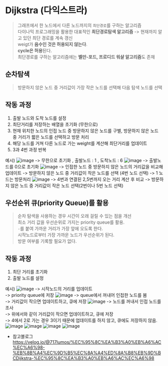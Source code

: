  # Dijkstra (다익스트라)
 > 그래프에서 한 노드에서 다른 노드까지의 ``최단경로``를 구하는 알고리즘      
 > 다이나믹 프로그래밍을 활용한 대표적인 **최단경로탐색 알고리즘** -> 현재까지 알고 있던 최단 경로를 계속 갱신      
 > weigt가 **음수인 것은 허용되지 않는다**.    
 > **cycle은 허용**된다.         
 > 최단경로를 구하는 알고리즘에는 **벨만-포드, 프로디드 워샬 알고리즘**도 존재         
 
 ## 순차탐색
 > 방문하지 않은 노드 중 거리값이 가장 작은 노드를 선택해 다음 탐색 노드를 선택
 
 ## 작동 과정
 1. 출발 노드와 도착 노드를 설정
 2. 최단거리를 저장하는 배열을 초기화 (무한으로)
 3. 현재 위치한 노드의 인접 노드 중 방문하지 않은 노드를 구별,
    방문하지 않은 노드 중 거리가 짧은 노드를 선택하고 방문 처리
 4. 해당 노드를 거쳐 다른 노드로 가는 weight를 계산해 최단거리를 업데이트
 5.  3과 4번 과정 반복

예시)
![image](https://user-images.githubusercontent.com/104772331/211724409-80bf614e-6e6b-4966-9b04-065f6a47c064.png)
-> 무한으로 초기화 , 출발노드 : 1 , 도착노드 : 6
![image](https://user-images.githubusercontent.com/104772331/211724533-595fe184-f8ab-4ca7-9941-e851e24129a8.png)
-> 출발노드를 0으로 초기화
![image](https://user-images.githubusercontent.com/104772331/211724579-90cd7886-a711-4a28-9336-034bf92cc674.png)
-> 인접한 노드 중 방문하지 않은 노드의 거리값을 비교해 업데이트
-> 방문하지 않은 노드 중 거리값이 작은 노드를 선택 (4번 노드 선택)
-> 1 노드는 방문처리
![image](https://user-images.githubusercontent.com/104772331/211724993-2aa2aee4-4aa6-4656-ae03-c634b3a3a0f4.png)
-> 4번과 연결된 2,5번까지 오는 거리 계산 후 비교
-> 방문하지 않은 노드 중 거리값이 작은 노드 선택(2번이나 5번 노드 선택)

 ## 우선순위 큐(priority Queue)를 활용
 > 순차 탐색을 사용하는 경우 시간이 오래 걸릴 수 있는 점을 개선        
 > 최소 거리 값을 우선순위로 가지는 priority queue를 활용.          
 > ``-``를 붙여 가까운 거리가 가장 앞에 오도록 한다.  
 > 시작노드로부터 가장 가까운 노드가 우선순위가 된다.    
 > 방문 여부를 기록할 필요가 없다.      
 
 ## 작동 과정 
 1. 최단 거리를 초기화
 2. 출발 노드를 설정

예시)
![image](https://user-images.githubusercontent.com/104772331/211726622-72ab7a34-66bf-4971-9566-2feaf04bfe70.png)
-> 시작노드의 거리를 업데이트     
-> priority queue에 저장
![image](https://user-images.githubusercontent.com/104772331/211726727-b4303097-bed5-4ff5-b8c1-9527f3305880.png)
-> queue에서 꺼내어 인접한 노드를 봄       
-> 거리값이 작으면 업데이트하고, 큐에 저장
![image](https://user-images.githubusercontent.com/104772331/211727108-1a34a30e-a8d4-4fda-afba-74241c43863a.png)
-> 노드를 꺼내서 인접 노드를 조사   
-> 위에서와 같이 거리값이 작으면 업데이트하고, 큐에 저장   
-> 4에서 2로 가는 경우 3이기 때문에 업데이트를 하지 않고, 큐에도 저장하지 않음.    
![image](https://user-images.githubusercontent.com/104772331/211727680-3c26dcb6-c087-461f-8f8e-ecd5d760425e.png)
![image](https://user-images.githubusercontent.com/104772331/211727713-e7b64de6-6f8b-4ca0-b921-c6de3d424061.png)
![image](https://user-images.githubusercontent.com/104772331/211727734-895293b1-cf19-4803-b8dc-a3d08bc3d556.png)
![image](https://user-images.githubusercontent.com/104772331/211727766-4c75eb8a-bc37-4fb1-b15e-0b462db9a428.png)

+ 참고블로그  <https://velog.io/@717lumos/%EC%95%8C%EA%B3%A0%EB%A6%AC%EC%A6%98-%EB%8B%A4%EC%9D%B5%EC%8A%A4%ED%8A%B8%EB%9D%BCDijkstra-%EC%95%8C%EA%B3%A0%EB%A6%AC%EC%A6%98>
